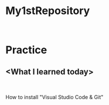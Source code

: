 <h1>My1stRepository<h1>
<br />
Practice 
<p>
<h2>&lt;What I learned today&gt;</h2>
<br />
</p>
How to install &quot;Visual Studio Code &amp; Git&quot;
